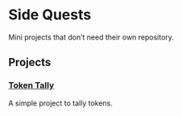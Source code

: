 # Side Quests
Mini projects that don’t need their own repository.

## Projects

### [Token Tally](./token-tally/)
A simple project to tally tokens.
